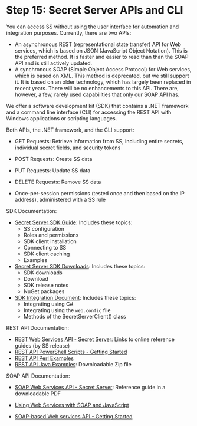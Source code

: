 [title]: # (15. Secret Server APIs and CLI)
[tags]: # (API)
[priority]: # (1000)

# Step 15: Secret Server APIs and CLI

You can access SS without using the user interface for automation and integration purposes. Currently, there are two APIs:

- An asynchronous REST (representational state transfer) API for Web services, which is based on JSON (JavaScript Object Notation). This is the preferred method. It is faster and easier to read than than the SOAP API and is still actively updated.
- A synchronous SOAP (Simple Object Access Protocol) for Web services, which is based on XML. This method is deprecated, but we still support it. It is based on an older technology, which has largely been replaced in recent years. There will be no enhancements to this API. There are, however, a few, rarely used capabilities that only our SOAP API has.

We offer a software development kit (SDK) that contains a .NET framework and a command line interface (CLI) for accessing the REST API with Windows applications or scripting languages.

Both APIs, the .NET framework, and the CLI support:

- GET Requests: Retrieve information from SS, including entire secrets, individual secret fields, and security tokens
- POST Requests: Create SS data
- PUT Requests: Update SS data
- DELETE Requests: Remove SS data

- Once-per-session permissions (tested once and then based on the IP address), administered with a SS rule

SDK Documentation:

-  [Secret Server SDK Guide](https://thycotic.force.com/support/s/article/SS-SDK-Guide): Includes these topics:
   - SS configuration
   - Roles and permissions
   - SDK client installation
   - Connecting to SS
   - SDK client caching
   - Examples
-  [Secret Server SDK Downloads](https://thycotic.force.com/support/s/article/SS-SDK-Downloads): Includes these topics:
   - SDK downloads
   - Download
   - SDK release notes
   - NuGet packages
-  [SDK Integration Document](https://github.com/thycotic/sdk-documentation): Includes these topics:
   - Integrating using C#
   - Integrating using the `web.config` file
   - Methods of the SecretServerClient() class

REST API Documentation:

- [REST Web Services API - Secret Server](https://thycotic.force.com/support/s/article/REST-Web-Services-API): Links to online reference guides (by SS release)
- [REST API PowerShell Scripts - Getting Started](https://thycotic.force.com/support/s/article/REST-API-PowerShell-Scripts-Getting-Started)
- [REST API Perl Examples](https://thycotic.force.com/support/s/article/REST-API-Perl-Scripts)
- [REST API Java Examples](https://updates.thycotic.net/links.ashx?RESTJavaExamples): Downloadable Zip file

SOAP API Documentation:

- [SOAP Web Services API - Secret Server](https://updates.thycotic.net/secretserver/documents/SS_WebServicesGuide.pdf): Reference guide in a downloadable PDF

- [Using Web Services with SOAP and JavaScript](https://thycotic.force.com/support/s/article/Using-Web-Services-with-SOAP-Javascript)

- [SOAP-based Web services API - Getting Started](https://thycotic.force.com/support/s/article/API-PowerShell-Scripts-Getting-Started)
